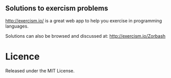 ## Solutions to exercism problems

http://exercism.io/ is a great web app to help you exercise in
programming languages.

Solutions can also be browsed and discussed at: http://exercism.io/Zorbash

# Licence
Released under the MIT License.

